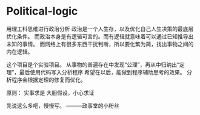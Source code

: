 # Political-logic
用理工科思维进行政治分析
政治是一个人生存，以及优化自己人生决策的最底层优化条件。
而政治本身是有逻辑可言的。而有逻辑就意味着可以通过已知推导出未知的事情。
而网络上有很多东西干扰判断，所以要化繁为简，找出事物之间的内在逻辑。

这个项目是个实验项目。
从事物的普遍存在中发现“公理”，再从中归纳出“定理”，最后使用代码写入分析程序
希望在以后，能做到程序辅助思考的效果。
分析程序会根据定理的修复而优化。

原则：
实事求是
大胆假设，小心求证


先说这么多吧，慢慢写。
———政事堂的小粉丝
